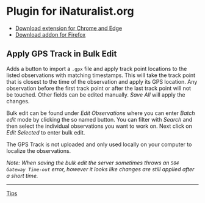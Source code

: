 # Plugin for iNaturalist.org

- [Download extension for Chrome and Edge](https://chrome.google.com/webstore/detail/tools-for-inaturalist/pmlhnjpkaojokgpabkfbembpklhjobkj)
- [Download addon for Firefox](https://addons.mozilla.org/en-US/firefox/addon/tools-for-inaturalist/)

## Apply GPS Track in Bulk Edit

Adds a button to import a `.gpx` file and apply track point locations to the listed observations with matching timestamps. This will take the track point that is closest to the time of the observation and apply its GPS location. Any observation before the first track point or after the last track point will not be touched. Other fields can be edited manually. _Save All_ will apply the changes.

Bulk edit can be found under _Edit Observations_ where you can enter _Batch edit_ mode by clicking the so named button. You can filter with _Search_ and then select the individual observations you want to work on. Next click on _Edit Selected_ to enter bulk edit.

The GPS Track is not uploaded and only used locally on your computer to localize the observations.

_Note: When saving the bulk edit the server sometimes throws an `504 Gateway Time-out` error, however it looks like changes are still applied after a short time._

---

[Tips](https://www.paypal.com/cgi-bin/webscr?cmd=_s-xclick&hosted_button_id=UUWCLM5WTHANG&source=url)
